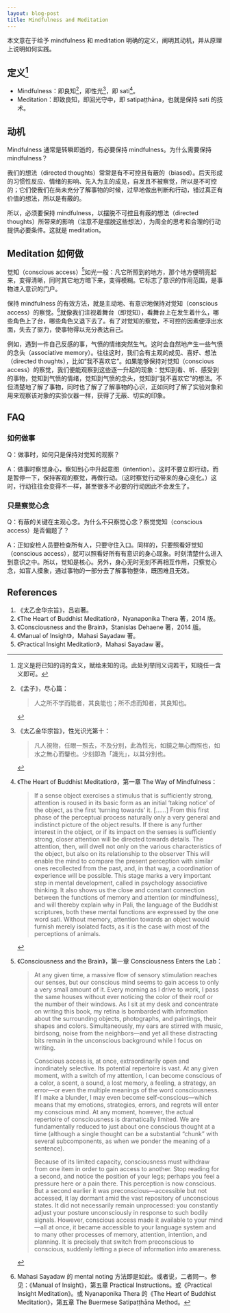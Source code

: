 ```yaml
---
layout: blog-post
title: Mindfulness and Meditation
---
```



本文意在于给予 mindfulness 和 meditation 明确的定义，阐明其动机，并从原理上说明如何实践。

## 定义[^definition]

- Mindfulness：即良知[^nwit]，即性光[^light]，即 sati[^sati]。
- Meditation：即致良知，即回光守中，即 satipaṭṭhāna，也就是保持 sati 的技术。

## 动机

Mindfulness 通常是转瞬即逝的，有必要保持 mindfulness。为什么需要保持 mindfulness？

我们的想法（directed thoughts）常常是有不可控且有蔽的（biased）。后天形成的习惯性反应、情绪的影响、先入为主的成见，自发且不被察觉，所以是不可控的；它们使我们在尚未充分了解事物的时候，过早地做出判断和行动，错过真正有价值的想法，所以是有蔽的。

所以，必须要保持 mindfulness，以摆脱不可控且有蔽的想法（directed thoughts）所带来的影响（注意不是摆脱这些想法），为周全的思考和合理的行动提供必要条件。这就是 meditation。

## Meditation 如何做

觉知（conscious access）[^conscious-access]如光一般：凡它所照到的地方，那个地方便明亮起来，变得清晰，同时其它地方暗下来，变得模糊。它标志了意识的作用范围，是事物进入意识的门户。

保持 mindfulness 的有效方法，就是主动地、有意识地保持对觉知（conscious access）的察觉。[^mahasi]就像我们注视着舞台（即觉知），看舞台上在发生着什么，哪些角色上了台，哪些角色又退下去了。有了对觉知的察觉，不可控的因素便浮出水面，失去了驱力，使事物得以充分表达自己。

例如，遇到一件自己反感的事，气愤的情绪突然生气。这时会自然地产生一些气愤的念头（associative memory）。往往这时，我们会有主观的成见、喜好、想法（directed thoughts），比如“我不喜欢它”。如果能够保持对觉知（conscious access）的察觉，我们便能观察到这些逐一升起的现象：觉知到看、听、感受到的事物，觉知到气愤的情绪，觉知到气愤的念头，觉知到“我不喜欢它”的想法。不但清楚地了解了事物，同时也了解了了解事物的心识，正如同时了解了实验对象和用来观察该对象的实验仪器一样，获得了无蔽、切实的印象。

## FAQ

### 如何做事

Q：做事时，如何只是保持对觉知的观察？

A：做事时察觉身心，察知到心中升起意图（intention）。这时不要立即行动，而是暂停一下，保持客观的察觉，再做行动。（这时察觉行动带来的身心变化。）这时，行动往往会变得不一样，甚至很多不必要的行动因此不会发生了。

### 只是察觉心念

Q：有蔽的关键在主观心念。为什么不只察觉心念？察觉觉知（conscious access）是否偏题了？

A：正如安检人员要检查所有人，只要守住入口。同样的，只要照看好觉知（conscious access），就可以照看好所有有意识的身心现象。时刻清楚什么进入到意识之中。所以，觉知是核心。另外，身心无时无刻不再相互作用，只察觉心念，如盲人摸象，通过事物的一部分去了解事物整体，既困难且无效。

## References

1. 《太乙金华宗旨》，吕岩著。
1. 《The Heart of Buddhist Meditation》，Nyanaponika Thera 著，2014 版。
1. 《Consciousness and the Brain》，Stanislas Dehaene 著，2014 版。
1. 《Manual of Insight》，Mahasi Sayadaw 著。
1. 《Practical Insight Meditation》，Mahasi Sayadaw 著。

[^definition]:  定义是将已知的词的含义，赋给未知的词。此处列举同义词若干，知晓任一含义即可。

[^nwit]: 《孟子》，尽心篇：

    > 人之所不学而能者，其良能也；所不虑而知者，其良知也。

[^light]: 《太乙金华宗旨》，性光识光第十：

    > 凡人視物，任眼一照去，不及分別，此為性光，如鏡之無心而照也，如水之無心而鑒也。少刻即為「識光」，以其分別也。

[^sati]: 《The Heart of Buddhist Meditation》，第一章 The Way of Mindfulness：

    > If a sense object exercises a stimulus that is sufficiently strong, attention is roused in its basic form as an initial ‘taking notice’ of the object, as the first ‘turning towards’ it. [……] From this first phase of the perceptual process naturally only a very general and indistinct picture of the object results. If there is any further interest in the object, or if its impact on the senses is sufficiently strong, closer attention will be directed towards details. The attention, then, will dwell not only on the various characteristics of the object, but also on its relationship to the observer This will enable the mind to compare the present perception with similar ones recollected from the past, and, in that way, a coordination of experience will be possible. This stage marks a very important step in mental development, called in psychology associative thinking. It also shows us the close and constant connection between the functions of memory and attention (or mindfulness), and will thereby explain why in Pali, the language of the Buddhist scriptures, both these mental functions are expressed by the one word sati. Without memory, attention towards an object would furnish merely isolated facts, as it is the case with most of the perceptions of animals.

[^conscious-access]: 《Consciousness and the Brain》，第一章 Consciousness Enters the Lab：

    > At any given time, a massive flow of sensory stimulation reaches our senses, but our conscious mind seems to gain access to only a very small amount of it. Every morning as I drive to work, I pass the same houses without ever noticing the color of their roof or the number of their windows. As I sit at my desk and concentrate on writing this book, my retina is bombarded with information about the surrounding objects, photographs, and paintings, their shapes and colors. Simultaneously, my ears are stirred with music, birdsong, noise from the neighbors—and yet all these distracting bits remain in the unconscious background while I focus on writing.
    >
    > Conscious access is, at once, extraordinarily open and inordinately selective. Its potential repertoire is vast. At any given moment, with a switch of my attention, I can become conscious of a color, a scent, a sound, a lost memory, a feeling, a strategy, an error—or even the multiple meanings of the word consciousness. If I make a blunder, I may even become self-conscious—which means that my emotions, strategies, errors, and regrets will enter my conscious mind. At any moment, however, the actual repertoire of consciousness is dramatically limited. We are fundamentally reduced to just about one conscious thought at a time (although a single thought can be a substantial “chunk” with several subcomponents, as when we ponder the meaning of a sentence).
    >
    > Because of its limited capacity, consciousness must withdraw from one item in order to gain access to another. Stop reading for a second, and notice the position of your legs; perhaps you feel a pressure here or a pain there. This perception is now conscious. But a second earlier it was preconscious—accessible but not accessed, it lay dormant amid the vast repository of unconscious states. It did not necessarily remain unprocessed: you constantly adjust your posture unconsciously in response to such bodily signals. However, conscious access made it available to your mind—all at once, it became accessible to your language system and to many other processes of memory, attention, intention, and planning. It is precisely that switch from preconscious to conscious, suddenly letting a piece of information into awareness.

[^mahasi]: Mahasi Sayadaw 的 mental noting 方法即是如此。或者说，二者同一。参见：《Manual of Insight》，第五章 Practical Instructions。或《Practical Insight Meditation》。或 Nyanaponika Thera 的《The Heart of Buddhist Meditation》，第五章 The Buermese Satipaṭṭhāna Method。
